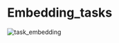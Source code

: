 # Embedding_tasks
![task_embedding](https://github.com/ChaoqiLiang/Embedding_tasks/assets/114881874/ee28d15a-f30e-4688-968c-499078de89e0)
